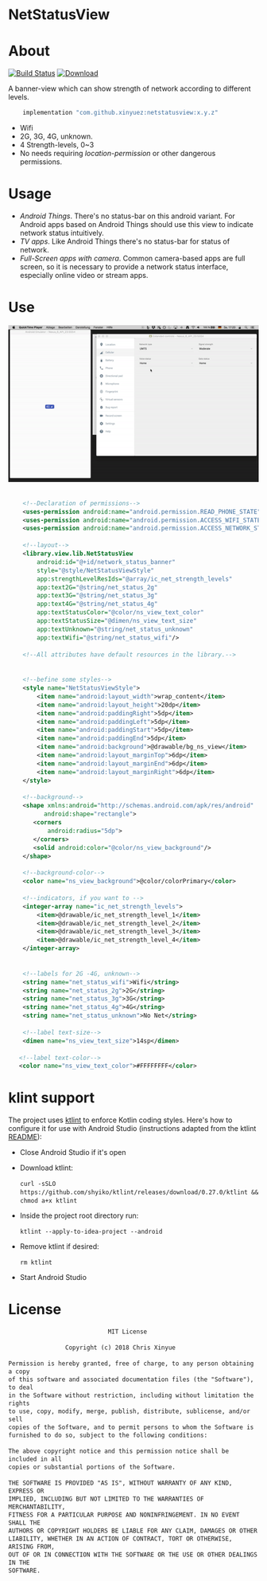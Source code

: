 NetStatusView
=======

# About

[![Build Status](https://travis-ci.org/XinyueZ/net-status-view.svg?branch=master)](https://travis-ci.org/XinyueZ/net-status-view)
[ ![Download](https://api.bintray.com/packages/devxinyuezhao/NetStatusView/netstatusview/images/download.svg) ](https://bintray.com/devxinyuezhao/NetStatusView/netstatusview/_latestVersion)

A banner-view which can show strength of network according to different levels. 

```groovy
    implementation "com.github.xinyuez:netstatusview:x.y.z"
```

- Wifi
- 2G, 3G, 4G, unknown.
- 4 Strength-levels, 0~3
- No needs requiring *location-permission* or other dangerous permissions.

# Usage

- *Android Things*. There's no status-bar on this android variant. For Android apps based on Android Things should use this view to indicate network status intuitively.
- *TV apps*. Like Android Things there's no status-bar for status of network.
- *Full-Screen apps with camera*. Common camera-based apps are full screen, so it is necessary to provide a network status interface, especially online video or stream apps.

# Use

![sample](media/sample.gif)


```xml

    <!--Declaration of permissions-->
    <uses-permission android:name="android.permission.READ_PHONE_STATE"/>
    <uses-permission android:name="android.permission.ACCESS_WIFI_STATE"/>
    <uses-permission android:name="android.permission.ACCESS_NETWORK_STATE"/>
    
    <!--layout-->
    <library.view.lib.NetStatusView
        android:id="@+id/network_status_banner"
        style="@style/NetStatusViewStyle"
        app:strengthLevelResIds="@array/ic_net_strength_levels"
        app:text2G="@string/net_status_2g"
        app:text3G="@string/net_status_3g"
        app:text4G="@string/net_status_4g"
        app:textStatusColor="@color/ns_view_text_color"
        app:textStatusSize="@dimen/ns_view_text_size"
        app:textUnknown="@string/net_status_unknown"
        app:textWifi="@string/net_status_wifi"/>
        
    <!--All attributes have default resources in the library.-->    
        
        
    <!--befine some styles-->
    <style name="NetStatusViewStyle">
        <item name="android:layout_width">wrap_content</item>
        <item name="android:layout_height">20dp</item>
        <item name="android:paddingRight">5dp</item>
        <item name="android:paddingLeft">5dp</item>
        <item name="android:paddingStart">5dp</item>
        <item name="android:paddingEnd">5dp</item>
        <item name="android:background">@drawable/bg_ns_view</item>
        <item name="android:layout_marginTop">6dp</item>
        <item name="android:layout_marginEnd">6dp</item>
        <item name="android:layout_marginRight">6dp</item>
    </style>
    
    <!--background-->
    <shape xmlns:android="http://schemas.android.com/apk/res/android"
          android:shape="rectangle">
       <corners
           android:radius="5dp">
       </corners>
       <solid android:color="@color/ns_view_background"/>
    </shape>     
    
    <!--background-color-->
    <color name="ns_view_background">@color/colorPrimary</color>
        
    <!--indicators, if you want to -->
    <integer-array name="ic_net_strength_levels">
        <item>@drawable/ic_net_strength_level_1</item>
        <item>@drawable/ic_net_strength_level_2</item>
        <item>@drawable/ic_net_strength_level_3</item>
        <item>@drawable/ic_net_strength_level_4</item>
    </integer-array>
    
    
    <!--labels for 2G -4G, unknown-->
    <string name="net_status_wifi">Wifi</string>
    <string name="net_status_2g">2G</string>
    <string name="net_status_3g">3G</string>
    <string name="net_status_4g">4G</string>
    <string name="net_status_unknown">No Net</string>
    
    <!--label text-size-->
    <dimen name="ns_view_text_size">14sp</dimen>
    
   <!--label text-color-->
   <color name="ns_view_text_color">#FFFFFFFF</color>
```

# klint support
 
The project uses [ktlint](https://ktlint.github.io/) to enforce Kotlin coding styles.
Here's how to configure it for use with Android Studio (instructions adapted
from the ktlint [README](https://github.com/shyiko/ktlint/blob/master/README.md)):

- Close Android Studio if it's open

- Download ktlint:

  `curl -sSLO https://github.com/shyiko/ktlint/releases/download/0.27.0/ktlint && chmod a+x ktlint`

- Inside the project root directory run:

  `ktlint --apply-to-idea-project --android`

- Remove ktlint if desired:

  `rm ktlint`

- Start Android Studio

# License

                                MIT License

                    Copyright (c) 2018 Chris Xinyue 

    Permission is hereby granted, free of charge, to any person obtaining a copy
    of this software and associated documentation files (the "Software"), to deal
    in the Software without restriction, including without limitation the rights
    to use, copy, modify, merge, publish, distribute, sublicense, and/or sell
    copies of the Software, and to permit persons to whom the Software is
    furnished to do so, subject to the following conditions:
    
    The above copyright notice and this permission notice shall be included in all
    copies or substantial portions of the Software.
    
    THE SOFTWARE IS PROVIDED "AS IS", WITHOUT WARRANTY OF ANY KIND, EXPRESS OR
    IMPLIED, INCLUDING BUT NOT LIMITED TO THE WARRANTIES OF MERCHANTABILITY,
    FITNESS FOR A PARTICULAR PURPOSE AND NONINFRINGEMENT. IN NO EVENT SHALL THE
    AUTHORS OR COPYRIGHT HOLDERS BE LIABLE FOR ANY CLAIM, DAMAGES OR OTHER
    LIABILITY, WHETHER IN AN ACTION OF CONTRACT, TORT OR OTHERWISE, ARISING FROM,
    OUT OF OR IN CONNECTION WITH THE SOFTWARE OR THE USE OR OTHER DEALINGS IN THE
    SOFTWARE.

